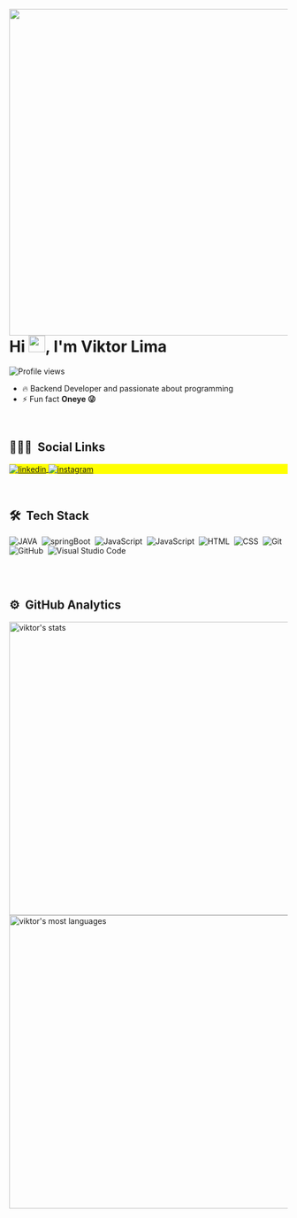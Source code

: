 <img align="right" height="590em" 
     src="https://raw.githubusercontent.com/gist/viktor-lima/946612f5edd7dca0618ad0327df3035f/raw/04d2ce6ddd87d503b951c29ea706f2e443b80d84/githubcard.svg"/>
<h1 align="left">Hi <img src="https://raw.githubusercontent.com/kaueMarques/kaueMarques/master/hi.gif" width="30px">, I'm Viktor Lima</h1>
<p align="left"> <img src="https://komarev.com/ghpvc/?username=viktor-lima&color=yellow" alt="Profile views" /> </p>

- 🔥 Backend Developer and passionate about programming
- ⚡ Fun fact **Oneye 😜**

<br>

## 👨🏽‍🦲 &nbsp;Social Links

<p align="left" style="background:yellow">

<a href="https://www.linkedin.com/in/joão-viktor-lima-61aa45212" target="_blank">
  <img align="center" src="https://img.shields.io/badge/-viktorLima-05122A?style=flat&logo=linkedin" alt="linkedin"/>
</a>
<a href="https://www.instagram.com/viktor_llima" target="_blank">
 <img align="center" src="https://img.shields.io/badge/-viktorLima-05122A?style=flat&logo=instagram" alt="instagram"/>
</a>

</p>

<br>


## 🛠 &nbsp;Tech Stack

![JAVA](https://img.shields.io/badge/-java-05122A?style=flat&logo=java)&nbsp;
![springBoot](https://img.shields.io/badge/-springBoot-05122A?style=flat&logo=spring-boot)&nbsp;
![JavaScript](https://img.shields.io/badge/-JavaScript-05122A?style=flat&logo=javascript)&nbsp;
![JavaScript](https://img.shields.io/badge/-JavaScript-05122A?style=flat&logo=javascript)&nbsp;
![HTML](https://img.shields.io/badge/-HTML-05122A?style=flat&logo=HTML5)&nbsp;
![CSS](https://img.shields.io/badge/-CSS-05122A?style=flat&logo=CSS3&logoColor=1572B6)&nbsp;
![Git](https://img.shields.io/badge/-Git-05122A?style=flat&logo=git)&nbsp;
![GitHub](https://img.shields.io/badge/-GitHub-05122A?style=flat&logo=github)&nbsp;
![Visual Studio Code](https://img.shields.io/badge/-Visual%20Studio%20Code-05122A?style=flat&logo=visual-studio-code&logoColor=007ACC)&nbsp;

<br><br>

## ⚙️ &nbsp;GitHub Analytics

<p align="left">
<img width="530em" src="https://github-readme-stats.vercel.app/api?username=viktor-lima&show_icons=true&theme=vision-friendly-dark" alt="viktor's stats"/>
<img width="530em" src="https://github-readme-stats.vercel.app/api/top-langs/?username=viktor-lima&layout=compact&theme=vision-friendly-dark" alt="viktor's most languages"/>
</p>

<br><br>




<!--
<img width="500em" src="https://github-readme-twitter-gazf.vercel.app/api?id=maykbrito&layout=wide&show_reply=off&show_retweet=off" />
-->

<!--
**maykbrito/maykbrito** is a ✨ _special_ ✨ repository because its `README.md` (this file) appears on your GitHub profile.

Here are some ideas to get you started:

- 🔭 I’m currently working on ...
- 🌱 I’m currently learning ...
- 👯 I’m looking to collaborate on ...
- 🤔 I’m looking for help with ...
- 💬 Ask me about ...
- 📫 How to reach me: ...
- 😄 Pronouns: ...
- ⚡ Fun fact: ...
-->
